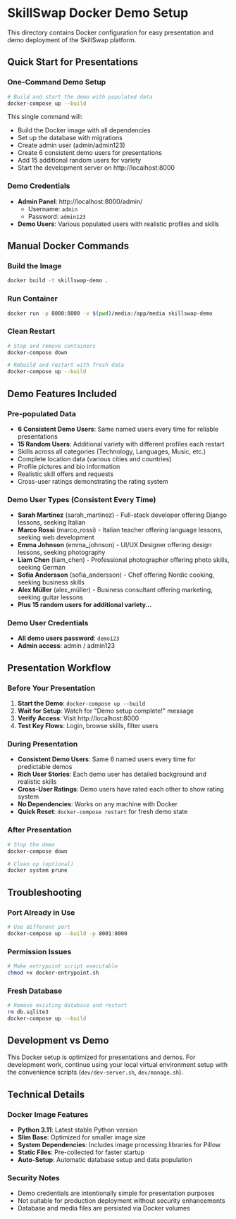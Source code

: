 # SkillSwap Docker Demo Setup

This directory contains Docker configuration for easy presentation and demo deployment of the SkillSwap platform.

## Quick Start for Presentations

### One-Command Demo Setup
```bash
# Build and start the demo with populated data
docker-compose up --build
```

This single command will:
- Build the Docker image with all dependencies
- Set up the database with migrations
- Create admin user (admin/admin123)
- Create 6 consistent demo users for presentations
- Add 15 additional random users for variety
- Start the development server on http://localhost:8000

### Demo Credentials
- **Admin Panel**: http://localhost:8000/admin/
  - Username: `admin`
  - Password: `admin123`
- **Demo Users**: Various populated users with realistic profiles and skills

## Manual Docker Commands

### Build the Image
```bash
docker build -t skillswap-demo .
```

### Run Container
```bash
docker run -p 8000:8000 -v $(pwd)/media:/app/media skillswap-demo
```

### Clean Restart
```bash
# Stop and remove containers
docker-compose down

# Rebuild and restart with fresh data
docker-compose up --build
```

## Demo Features Included

### Pre-populated Data
- **6 Consistent Demo Users**: Same named users every time for reliable presentations
- **15 Random Users**: Additional variety with different profiles each restart
- Skills across all categories (Technology, Languages, Music, etc.)
- Complete location data (various cities and countries)
- Profile pictures and bio information
- Realistic skill offers and requests
- Cross-user ratings demonstrating the rating system

### Demo User Types (Consistent Every Time)
- **Sarah Martinez** (sarah_martinez) - Full-stack developer offering Django lessons, seeking Italian
- **Marco Rossi** (marco_rossi) - Italian teacher offering language lessons, seeking web development
- **Emma Johnson** (emma_johnson) - UI/UX Designer offering design lessons, seeking photography
- **Liam Chen** (liam_chen) - Professional photographer offering photo skills, seeking German
- **Sofia Andersson** (sofia_andersson) - Chef offering Nordic cooking, seeking business skills
- **Alex Müller** (alex_müller) - Business consultant offering marketing, seeking guitar lessons
- **Plus 15 random users for additional variety...**

### Demo User Credentials
- **All demo users password**: `demo123`
- **Admin access**: admin / admin123

## Presentation Workflow

### Before Your Presentation
1. **Start the Demo**: `docker-compose up --build`
2. **Wait for Setup**: Watch for "Demo setup complete!" message
3. **Verify Access**: Visit http://localhost:8000
4. **Test Key Flows**: Login, browse skills, filter users

### During Presentation
- **Consistent Demo Users**: Same 6 named users every time for predictable demos
- **Rich User Stories**: Each demo user has detailed background and realistic skills
- **Cross-User Ratings**: Demo users have rated each other to show rating system
- **No Dependencies**: Works on any machine with Docker
- **Quick Reset**: `docker-compose restart` for fresh demo state

### After Presentation
```bash
# Stop the demo
docker-compose down

# Clean up (optional)
docker system prune
```

## Troubleshooting

### Port Already in Use
```bash
# Use different port
docker-compose up --build -p 8001:8000
```

### Permission Issues
```bash
# Make entrypoint script executable
chmod +x docker-entrypoint.sh
```

### Fresh Database
```bash
# Remove existing database and restart
rm db.sqlite3
docker-compose up --build
```

## Development vs Demo

This Docker setup is optimized for presentations and demos. For development work, continue using your local virtual environment setup with the convenience scripts (`dev/dev-server.sh`, `dev/manage.sh`).

## Technical Details

### Docker Image Features
- **Python 3.11**: Latest stable Python version
- **Slim Base**: Optimized for smaller image size
- **System Dependencies**: Includes image processing libraries for Pillow
- **Static Files**: Pre-collected for faster startup
- **Auto-Setup**: Automatic database setup and data population

### Security Notes
- Demo credentials are intentionally simple for presentation purposes
- Not suitable for production deployment without security enhancements
- Database and media files are persisted via Docker volumes
